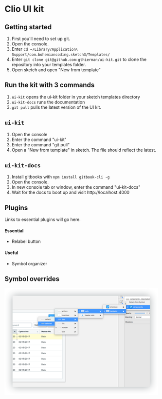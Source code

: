 # Clio UI kit

## Getting started
1. First you'll need to set up git.
1. Open the console.
2. Enter `cd ~/Library/Application\ Support/com.bohemiancoding.sketch3/Templates/`
3. Enter `git clone git@github.com:gthierman/ui-kit.git` to clone the repository into your templates folder.
4. Open sketch and open "New from template"

## Run the kit with 3 commands
1. `ui-kit` opens the ui-kit folder in your sketch templates directory
2. `ui-kit-docs` runs the documentation
3. `git pull` pulls the latest version of the UI kit.

## `ui-kit`
1. Open the console
2. Enter the command "ui-kit"
3. Enter the command "git pull"
4. Open a "New from template" in sketch. The file should reflect the latest.

## `ui-kit-docs`
1. Install gitbooks with `npm install gitbook-cli -g`
1. Open the console.
2. In new console tab or window, enter the command "ui-kit-docs"
3. Wait for the docs to boot up and visit http://localhost:4000

## Plugins
Links to essential plugins will go here.
#### Essential
* Relabel button

#### Useful
* Symbol organizer

## Symbol overrides
![Symbol overrides](images/symbol-overrides.png)
